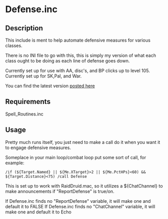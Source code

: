 # Defense.inc

## Description

This include is ment to help automate defensive measures for various classes.

There is no INI file to go with this, this is simply my version of what each class ought to be doing as each line of defense goes down.

Currently set up for use with AA, disc's, and BP clicks up to level 105. Currently set up for SK,Pal, and War.

You can find the latest version [posted here](https://macroquest2.com/phpBB3/viewtopic.php?f=49&t=19817)

## Requirements

Spell\_Routines.inc

## Usage

Pretty much runs itself, you just need to make a call do it when you want it to engage defensive measures.

Someplace in your main loop/combat loop put some sort of call, for example:

`/if (${Target.Named} || ${Me.XTarget}>2 || ${Me.PctHPs}<60) && ${Target.Distance}<75) /call Defense`

This is set up to work with RaidDruid.mac, so it utilizes a ${ChatChannel} to make announcements if "ReportDefense" is true/on.

If Defense.inc finds no "ReportDefense" variable, it will make one and default it to FALSE If Defense.inc finds no "ChatChannel" variable, it will make one and default it to Echo

